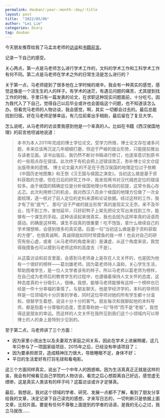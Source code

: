 ```yaml
---
permalink: douban/:year-:month-:day/:title
layout: post
title:  "2022/05/06"
author: "Lei Lie"
categories: Diary
tag: douban
---
```


今天朋友推荐给我了马孟龙老师的[访谈](http://mp.weixin.qq.com/s?__biz=MzA3MzU4NTMwNQ==&mid=2653951108&idx=1&sn=da5e2f780625d7ccda17fbe5509c8ead&chksm=84c87372b3bffa64c75349048bfb5ad3a1b938a351da3f931cb384314d9697d207f9fdb00c7e&mpshare=1&scene=24&srcid=1215m4eKEnfiV2avRmsPbrSz&sharer_sharetime=1639570683190&sharer_shareid=d3041b76dab0e9be6b519ec2676b7e38#rd)和[书籍前言](http://mp.weixin.qq.com/s?__biz=MzA3MzU4NTMwNQ==&mid=2653953029&idx=1&sn=cff49bda881dc0b48d91438eef48d1ab&chksm=84c87bf3b3bff2e53ed519fda8918bc5d0784f7682cc63a64f37bbb635ea18fb64583dec0c7f&mpshare=1&scene=24&srcid=05055RAk3ppo1c1boHfiZEeJ&sharer_sharetime=1651709235455&sharer_shareid=7a9c82cbc68264309764de681b041aad#rd)。

记录一下自己的感受。

关心两点，第一点是马老师怎么进行学术工作的，文科的学术工作和工科学术工作有何不同。第二点是马老师在学术之外的日常生活是怎么进行的？

关于第一点，马老师提到了很多他在上学时候的艰辛。我会有一种真实的感觉，感觉这像是一个活生生的人的样子。有学术的迷茫，有遇见问题的痛苦，尤其提到找工作的时候，手里只有一篇发表的论文，在求职这种现实问题面前，十分吃亏。因为我代入了下自己，觉得自己以后毕业或许也会面临这个问题，也不知道该怎么办。但看完马老师的人物访谈，我会感觉，啊，其实 一切都会过去的。最后总能找到归宿。好在马老师足够幸运，有几位前辈出手相助，最后留在了复旦大学。

怎么说呢，从马老师的访谈里我感到他是一个率真的人。比如在书籍《西汉侯国地理》的前言他坦诚地说道：

> 本书为本人2011年完成的博士学位论文。受学力所限，博士论文存在诸多问题，本来应该再沉淀几年细细打磨，但迫于严峻的就业形势，只能提前推出与读者见面。该书出版后，我仍然不断对书稿进行修订，也逐渐意识到原书的一些观点存在错误。此次终于有机会把上述错误改正，弥补博士论文仓促出版带来的遗憾。 
博士论文最大的不足在于西汉侯国的地理定位过于依赖《中国历史地图集》和王恢《汉王国与侯国之演变》。当初这么做是基于资料获取的方便。但在日后的研究工作中，我发现两书对汉代城邑定位的错误较多。由于侯国的精确定位是分析侯国地理分布格局的前提，这常令我心存忐忑。此次利用修订的机会，我对西汉八百余个侯国的地理方位做了一次全面梳理，逐一核对了前人定位的史料来源和论证依据。经过这样的工作，我才有了些“底气”。
那句“迫于严峻的就业形势”真的是现实又无奈。来不及毕业，找不到工作，害怕延毕，只好赶鸭子上架先把论文写出来找到工作，能够有一个谋生的手段。这种话读起来很真实，我也会因为这样率真的话语而感动。的确是这样啊，谋生手段真的很重要！吃不饱饭，拿什么继续自己的学术理想嘛，会感到很多的真实感。后面一句“当初这么做是基于资料获取的方便”，也很真诚啊，真诚得就如同时常摸鱼的我一样！也会对自己的研究有些心虚，或者（从马老师的角度来说）是谦虚，从这个角度来说，我觉得我摸鱼也可以摸到马老师这样的高度去（不是）。

> 从这篇访谈和前言里面，会感到马老师身上是存在人文关怀的，也是因为他有一个很好的榜样——葛剑雄老师。因为葛老师待人温和，关心学生生活，帮助困难学生，是一位人文学者该有的样子。所以马老师以葛老师为榜样，在自己成为老师后的教育学生的过程中，也遵循着保持人文关怀的态度，这种态度真的十分吸引人，很棒。我想，能够马老师能够有这样一个榜样也已经是一件十分幸福的事情了。与朋友聊天，他是学经济学的，本科的导师同样是一位领域内十分厉害的学者，同时这位导师对她的所有学生都十分温和，很替学生着想，说话十分十分的客气。朋友每次和我聊起他的本科导师，都是抱着十分尊敬的态度，愿意尊称她一句“导师”而不是“老板”。我觉得这是朋友的幸运。而这样的人文关怀在我所见到我们这个小领域内可以带博士的人的身上是特别少见到的。

至于第二点，马老师讲了三个方面：

- 因为家里小孩出生以及夫妻双方家庭之间关系，因此在学术上进展稍缓，这几年只参与了一项国家级项目，2015年之后，已经没有申请项目了；
- 因为要承担房贷，造成精神压力很大，导致睡眠不足，身体不好；
- 平日的生活爱好有打羽毛球和看电影。

这三个方面同样真实，说出了一个中年人的困惑嘛。因为生活真真正正就是这样的诶，我会有时候看见自己学院的人物访谈，看完之后心想距离自己好远，感觉虚无缥缈，这是真实人类该有的样子吗？这篇访谈或许才足够真。

最后，我想说，我对这个领域的学者、研究、发展一点都不了解，看到了朋友分享给我的文章，决定记录下自己读完的感想，才来写日志的，一切判断只是依据上面文章，比较片面。要是有任何不尊敬上面提到的学者的话语，是我的无心之过，我立马就改……
